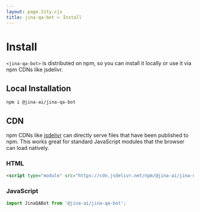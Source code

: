 ```yaml
---
layout: page.11ty.cjs
title: jina-qa-bot ⌲ Install
---
```


# Install

`<jina-qa-bot>` is distributed on npm, so you can install it locally or use it via npm CDNs like jsdelivr.

## Local Installation

```bash
npm i @jina-ai/jina-qa-bot
```

## CDN

npm CDNs like [jsdelivr](https://www.jsdelivr.com/) can directly serve files that have been published to npm. This works great for standard JavaScript modules that the browser can load natively.

### HTML

```html
<script type="module" src="https://cdn.jsdelivr.net/npm/@jina-ai/jina-qa-bot"></script>
```

### JavaScript

```javascript
import JinaQABot from '@jina-ai/jina-qa-bot';
```

